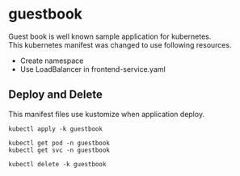 # guestbook

Guest book is well known sample application for kubernetes.  
This kubernetes manifest was changed to use following resources.

- Create namespace
- Use LoadBalancer in frontend-service.yaml

## Deploy and Delete

This manifest files use kustomize when application deploy.

```
kubectl apply -k guestbook

kubectl get pod -n guestbook
kubectl get svc -n guestbook

kubectl delete -k guestbook
```
